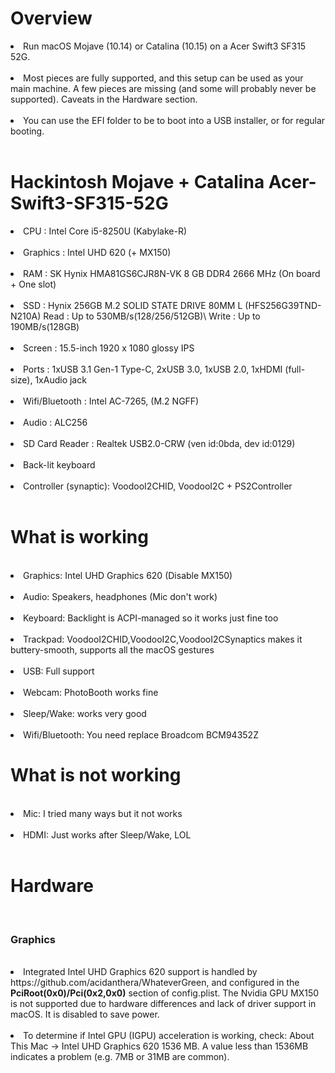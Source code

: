 <h1>Overview</h1>
<li>Run macOS Mojave (10.14) or Catalina (10.15) on a Acer Swift3 SF315 52G.</li><br>
<li>Most pieces are fully supported, and this setup can be used as your main machine. A few pieces are missing (and some will probably never be supported). Caveats in the Hardware section.</li><br>
<li>You can use the EFI folder to be to boot into a USB installer, or for regular booting.</li><br>
<h1>Hackintosh Mojave + Catalina Acer-Swift3-SF315-52G</h1>
<li>CPU : Intel Core i5-8250U (Kabylake-R)</li><br>
<li>Graphics : Intel UHD 620 (+ MX150)</li><br>
<li>RAM : SK Hynix HMA81GS6CJR8N-VK 8 GB DDR4 2666 MHz (On board + One slot)</li><br>
<li>SSD : Hynix 256GB M.2 SOLID STATE DRIVE 80MM L (HFS256G39TND-N210A) Read : Up to 530MB/s(128/256/512GB)\ Write : Up to 190MB/s(128GB)</li><br>
<li>Screen : 15.5-inch 1920 x 1080 glossy IPS</li><br>
<li>Ports : 1xUSB 3.1 Gen-1 Type-C, 2xUSB 3.0, 1xUSB 2.0, 1xHDMI (full-size), 1xAudio jack</li><br>
<li>Wifi/Bluetooth : Intel AC-7265, (M.2 NGFF)</li><br>
<li>Audio : ALC256 </li><br>
<li>SD Card Reader : Realtek USB2.0-CRW (ven id:0bda, dev id:0129)</li><br>
<li>Back-lit keyboard</li><br>
<li>Controller (synaptic): VoodooI2CHID, VoodooI2C + PS2Controller</li><br>

<h1>What is working</h1><br>
<li>Graphics: Intel UHD Graphics 620 (Disable MX150)</li><br>
<li>Audio: Speakers, headphones (Mic don't work)</li><br>
<li>Keyboard: Backlight is ACPI-managed so it works just fine too</li><br>
<li>Trackpad: VoodooI2CHID,VoodooI2C,VoodooI2CSynaptics makes it buttery-smooth, supports all the macOS gestures</li><br>
<li>USB: Full support</li><br>
<li>Webcam: PhotoBooth works fine</li><br>
<li>Sleep/Wake: works very good</li><br>
<li>Wifi/Bluetooth: You need replace Broadcom BCM94352Z </li>

<h1>What is not working</h1><br>
<li>Mic: I tried many ways but it not works</li><br>
<li>HDMI: Just works after Sleep/Wake, LOL</li><br>
<h1>Hardware</h1><br>
<h3>Graphics</h3><br>
<li>Integrated Intel UHD Graphics 620 support is handled by https://github.com/acidanthera/WhateverGreen, and configured in the <strong>PciRoot(0x0)/Pci(0x2,0x0)</strong> section of config.plist. The Nvidia GPU MX150 is not supported due to hardware differences and lack of driver support in macOS. It is disabled to save power.</li><br>
<li>To determine if Intel GPU (IGPU) acceleration is working, check: About This Mac -> Intel UHD Graphics 620
1536 MB. A value less than 1536MB indicates a problem (e.g. 7MB or 31MB are common).</li>
